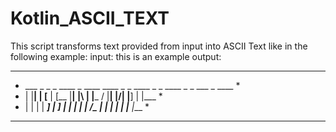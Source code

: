 # Kotlin_ASCII_TEXT
This script transforms text provided from input into ASCII Text like in the following example:
input: this is an example
output:
***********************************************************************************
* ___ _  _ _ ____     _ ____     ____ _  _     ____ _  _ ____ _  _ ___  _    ____ *
*  |  |__| | [__      | [__      |__| |\ |     |___  \/  |__| |\/| |__] |    |___ *
*  |  |  | | ___]     | ___]     |  | | \|     |___ _/\_ |  | |  | |    |___ |___ *
***********************************************************************************
